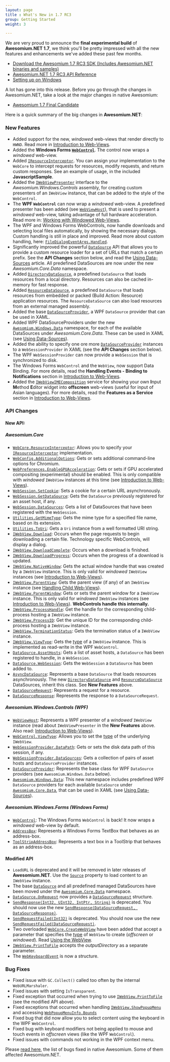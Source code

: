 ```yaml
---
layout: page
title : What's New in 1.7 RC3
group: Getting Started
weight: 3

---
```


We are very proud to announce the **final experimental build** of **Awesomium.NET 1.7**, we think you'll be pretty impressed with all the new features and enhancements we've added these past few months.

* [Download the Awesomium 1.7 RC3 SDK (Includes Awesomium.NET binaries and samples)](http://www.awesomium.com/download)
* [Awesomium.NET 1.7 RC3 API Reference](http://www.awesomium.com/docs/1_7_rc3/sharp_api)
* [Setting up on Windows](http://wiki.awesomium.net/getting-started/setting-up-on-windows.html)

A lot has gone into this release. Before you go through the changes in Awesomium.NET, take a look at the major changes in native Awesomium:

* [Awesomium 1.7 Final Candidate](http://forums.awesomium.com/viewtopic.php?f=3&t=86)

Here is a quick summary of the big changes in **Awesomium.NET**:

### New Features

* Added support for the new, *windowed* web-views that render directly to `HWND`. Read more in [Introduction to Web-Views](introduction-to-web-views.html).
* Added the **Windows Forms [`WebControl`](http://awesomium.com/docs/1_7_rc3/sharp_api/?tc=T_Awesomium_Windows_Forms_WebControl)**. The control now wraps a *windowed* web-view.
* Added [`IResourceInterceptor`](http://awesomium.com/docs/1_7_rc3/sharp_api/?tc=T_Awesomium_Core_IResourceInterceptor). You can assign your implementation to the `WebCore` to intercept requests for resources, modify requests, and return custom responses. See an example of usage, in the included **JavascriptSample**.
* Added the [`IWebViewPresenter`](http://awesomium.com/docs/1_7_rc3/sharp_api/?tc=T_Awesomium_Windows_Controls_IWebViewPresenter) interface to the *Awesomium.Windows.Controls* assembly, for creating custom presenters of an `IWebView` instance, that can be added to the style of the `WebControl`.
* The **WPF `WebControl`** can now wrap a *windowed* web-view. A predefined presenter has been added (see [`WebViewHost`](http://awesomium.com/docs/1_7_rc3/sharp_api/?tc=T_Awesomium_Windows_Controls_WebViewHost)), that is used to present a *windowed* web-view, taking advantage of full hardware acceleration. Read more in: [Working with Windowed Web-Views](working-with-windowed-web-views.html).
* The WPF and Windows Forms WebControls, now handle downloads and selecting local files automatically, by showing the necessary dialogs. Custom handling is still in place and improved. Read more about custom handling, here: [`FileDialogEventArgs.Handled`](http://awesomium.com/docs/1_7_rc3/sharp_api/?tc=P_Awesomium_Core_FileDialogEventArgs_Handled).
* Significantly improved the powerful [`DataSource`]() API that allows you to provide a custom resource loader for a set of URLs that match a certain prefix. See the **API Changes** section below, and read the [Using Data-Sources](using-data-sources.html) article. All predefined DataSources are now under the new *Awesomium.Core.Data* namespace.
* Added [`DirectoryDataSource`](http://awesomium.com/docs/1_7_rc3/sharp_api/?tc=T_Awesomium_Core_Data_DirectoryDataSource), a predefined `DataSource` that loads resources from a local directory. Resources can also be cached in-memory for fast response.
* Added [`ResourceDataSource`](http://awesomium.com/docs/1_7_rc3/sharp_api/?tc=T_Awesomium_Core_Data_ResourceDataSource), a predefined `DataSource` that loads resources from embedded or packed (Build Action: Resource) application resources. The `ResourceDataSource` can also load resources from an external managed assembly.
* Added the base [`DataSourceProvider`](http://awesomium.com/docs/1_7_rc3/sharp_api/?tc=T_Awesomium_Windows_Data_DataSourceProvider), a WPF `DataSource` provider that can be used in XAML.
* Added WPF DataSourceProviders under the new [`Awesomium.Windows.Data`](http://awesomium.com/docs/1_7_rc3/sharp_api/?tc=N_Awesomium_Windows_Data) namespace, for each of the available DataSources under *Awesomium.Core.Data*. These can be used in XAML (see [Using Data-Sources](using-data-sources.html)).
* Added the ability to specify one ore more [`DataSourceProvider`](http://awesomium.com/docs/1_7_rc3/sharp_api/?tc=T_Awesomium_Windows_Data_DataSourceProvider) instances to a `WebSessionProvider` in XAML (see the **API Changes** section below).
* The WPF `WebSessionProvider` can now provide a `WebSession` that is synchronized to disk.
* The Windows Forms `WebControl` and the `WebView`, now support Data Binding. For more details, read the **Handling Events - Binding to Notifications** section in [Introduction to Web-Views](introduction-to-web-views.html).
* Added the [`IWebViewIMEComposition`](http://awesomium.com/docs/1_7_rc3/sharp_api/?tc=T_Awesomium_Core_IWebViewIMEComposition) service for showing your own **I**nput **M**ethod **E**ditor widget into **offscreen** web-views (useful for input of Asian languages). For more details, read the **Features as a Service** section in [Introduction to Web-Views](introduction-to-web-views.html).


### API Changes

#### New API:

##### *Awesomium.Core*

* [`WebCore.ResourceInterceptor`](http://awesomium.com/docs/1_7_rc3/sharp_api/?tc=P_Awesomium_Core_WebCore_ResourceInterceptor): Allows you to specify your [`IResourceInterceptor`](http://awesomium.com/docs/1_7_rc3/sharp_api/?tc=T_Awesomium_Core_IResourceInterceptor) implementation.
* [`WebConfig.AdditionalOptions`](http://awesomium.com/docs/1_7_rc3/sharp_api/?tc=P_Awesomium_Core_WebConfig_AdditionalOptions): Gets or sets additional command-line options for Chromium.
* [`WebPreferences.EnableGPUAcceleration`](http://awesomium.com/docs/1_7_rc3/sharp_api/?tc=P_Awesomium_Core_WebPreferences_EnableGPUAcceleration): Gets or sets if GPU accelerated compositing (experimental) should be enabled. This is only compatible with *windowed* `IWebView` instances at this time (see [Introduction to Web-Views](introduction-to-web-views.html)).
* [`WebSession.SetCookie`](http://awesomium.com/docs/1_7_rc3/sharp_api/?tc=M_Awesomium_Core_WebSession_SetCookie): Sets a cookie for a certain URL asynchronously.
* [`WebSession.GetDataSource`](http://awesomium.com/docs/1_7_rc3/sharp_api/?tc=M_Awesomium_Core_WebSession_GetDataSource): Gets the `DataSource` previously registered for an asset host, if any.
* [`WebSession.DataSources`](http://awesomium.com/docs/1_7_rc3/sharp_api/?tc=P_Awesomium_Core_WebSession_DataSources): Gets a list of DataSources that have been registered with the `WebSession`.
* [`Utilities.GetMimeType`](http://awesomium.com/docs/1_7_rc3/sharp_api/?tc=M_Awesomium_Core_Utilities_GetMimeType): Gets the mime type for a specified file name, based on its extension.
* [`Utilities.ToUri`](http://awesomium.com/docs/1_7_rc3/sharp_api/?tc=M_Awesomium_Core_Utilities_ToUri): Gets a `Uri` instance from a well formatted URI string.
* [`IWebView.Download`](http://awesomium.com/docs/1_7_rc3/sharp_api/?tc=E_Awesomium_Core_IWebView_Download): Occurs when the page requests to begin downloading a certain file. Technology specific WebControls, will display a dialog.
* [`IWebView.DownloadComplete`](http://awesomium.com/docs/1_7_rc3/sharp_api/?tc=E_Awesomium_Core_IWebView_DownloadComplete): Occurs when a download is finished.
* [`IWebView.DownloadProgress`](http://awesomium.com/docs/1_7_rc3/sharp_api/?tc=E_Awesomium_Core_IWebView_DownloadProgress): Occurs when the progress of a download is updated.
* [`IWebView.NativeWindow`](http://awesomium.com/docs/1_7_rc3/sharp_api/?tc=P_Awesomium_Core_IWebView_NativeWindow): Gets the actual window handle that was created by a `IWebView` instance. This is only valid for *windowed* `IWebView` instances (see [Introduction to Web-Views](introduction-to-web-views.html)).
* [`IWebView.ParentView`](http://awesomium.com/docs/1_7_rc3/sharp_api/?tc=P_Awesomium_Core_IWebView_ParentView): Gets the parent view (if any) of an `IWebView` instance (see [Handling Child Web-Views](handling-child-web-views.html)).
* [`IWebView.ParentWindow`](http://awesomium.com/docs/1_7_rc3/sharp_api/?tc=P_Awesomium_Core_IWebView_ParentWindow): Gets or sets the parent window for a `IWebView` instance. This is only valid for *windowed* `IWebView` instances (see [Introduction to Web-Views](introduction-to-web-views.html)). **WebControls handle this internally.**
* [`IWebView.ProcessHandle`](http://awesomium.com/docs/1_7_rc3/sharp_api/?tc=P_Awesomium_Core_IWebView_ProcessHandle): Get the handle for the corresponding child-process hosting a `IWebView` instance.
* [`IWebView.ProcessID`](http://awesomium.com/docs/1_7_rc3/sharp_api/?tc=P_Awesomium_Core_IWebView_ProcessID): Get the unique ID for the corresponding child-process hosting a `IWebView` instance.
* [`IWebView.TerminationStatus`](http://awesomium.com/docs/1_7_rc3/sharp_api/?tc=P_Awesomium_Core_IWebView_TerminationStatus): Gets the termination status of a `IWebView` instance.
* [`IWebView.ViewType`](http://awesomium.com/docs/1_7_rc3/sharp_api/?tc=P_Awesomium_Core_IWebView_ViewType): Gets the [type](http://awesomium.com/docs/1_7_rc3/sharp_api/?tc=T_Awesomium_Core_WebViewType) of a `IWebView` instance. This is implemented as read-write in the WPF `WebControl`.
* [`DataSource.AssetHosts`](http://awesomium.com/docs/1_7_rc3/sharp_api/?tc=P_Awesomium_Core_Data_DataSource_AssetHosts): Gets a list of asset hosts, a `DataSource` has been registered to handle, in a `WebSession`.
* [`DataSource.WebSession`](http://awesomium.com/docs/1_7_rc3/sharp_api/?tc=P_Awesomium_Core_Data_DataSource_WebSession): Gets the `WebSession` a `DataSource` has been added to.
* [`AsyncDataSource`](http://awesomium.com/docs/1_7_rc3/sharp_api/?tc=T_Awesomium_Core_Data_AsyncDataSource): Represents a base `DataSource` that loads resources asynchronously. The new [`DirectoryDataSource`](http://awesomium.com/docs/1_7_rc3/sharp_api/?tc=T_Awesomium_Core_Data_DirectoryDataSource) and [`ResourceDataSource`](http://awesomium.com/docs/1_7_rc3/sharp_api/?tc=T_Awesomium_Core_Data_ResourceDataSource) DataSources, inherit this class. See **New Features** above.
* [`DataSourceRequest`](http://awesomium.com/docs/1_7_rc3/sharp_api/?tc=T_Awesomium_Core_Data_DataSourceRequest): Represents a request for a resource.
* [`DataSourceResponse`](http://awesomium.com/docs/1_7_rc3/sharp_api/?tc=T_Awesomium_Core_Data_DataSourceResponse): Represents the response to a `DataSourceRequest`.

##### *Awesomium.Windows.Controls* (WPF)

* [`WebViewHost`](http://awesomium.com/docs/1_7_rc3/sharp_api/?tc=T_Awesomium_Windows_Controls_WebViewHost): Represents a WPF presenter of a *windowed* `IWebView` instance (read about `IWebViewPresenter` in the **New Features** above. Also read: [Introduction to Web-Views](introduction-to-web-views.html)).
* [`WebControl.ViewType`](http://awesomium.com/docs/1_7_rc3/sharp_api/?tc=P_Awesomium_Windows_Controls_WebControl_ViewType): Allows you to set the [type](http://awesomium.com/docs/1_7_rc3/sharp_api/?tc=T_Awesomium_Core_WebViewType) of the underlying `IWebView`.
* [`WebSessionProvider.DataPath`](http://awesomium.com/docs/1_7_rc3/sharp_api/?tc=P_Awesomium_Windows_Controls_WebSessionProvider_DataPath): Gets or sets the disk data path of this session, if any.
* [`WebSessionProvider.DataSources`](http://awesomium.com/docs/1_7_rc3/sharp_api/?tc=P_Awesomium_Windows_Controls_WebSessionProvider_DataSources): Gets a collection of pairs of asset hosts and `DataSourceProvider` instances.
* [`DataSourceProvider`](http://awesomium.com/docs/1_7_rc3/sharp_api/?tc=T_Awesomium_Windows_Data_DataSourceProvider): Represents the base class for WPF `DataSource` providers (see `Awesomium.Windows.Data` below).
* [`Awesomium.Windows.Data`](http://awesomium.com/docs/1_7_rc3/sharp_api/?tc=N_Awesomium_Windows_Data): This new namespace includes predefined WPF `DataSource` providers for each available `DataSource` under [`Awesomium.Core.Data`](http://awesomium.com/docs/1_7_rc3/sharp_api/?tc=N_Awesomium_Core_Data), that can be used in XAML (see [Using Data-Sources](using-data-sources.html)).

##### *Awesomium.Windows.Forms* (Windows Forms)

* [`WebControl`](http://awesomium.com/docs/1_7_rc3/sharp_api/?tc=T_Awesomium_Windows_Forms_WebControl): The Windows Forms `WebControl` is back! It now wraps a *windowed* web-view by default.
* [`AddressBox`](http://awesomium.com/docs/1_7_rc3/sharp_api/?tc=T_Awesomium_Windows_Forms_AddressBox): Represents a Windows Forms TextBox that behaves as an address-box.
* [`ToolStripAddressBox`](http://awesomium.com/docs/1_7_rc3/sharp_api/?tc=T_Awesomium_Windows_Forms_ToolStripAddressBox): Represents a text box in a ToolStrip that behaves as an address-box.

#### Modified API

* `LoadURL` is deprecated and it will be removed in later releases of **Awesomium.NET**. Use the [`Source`](http://awesomium.com/docs/1_7_rc3/sharp_api/?tc=P_Awesomium_Core_IWebView_Source) property to load content to an `IWebView` instance.
* The base [`DataSource`](http://awesomium.com/docs/1_7_rc3/sharp_api/?tc=T_Awesomium_Core_Data_DataSource) and all predefined managed DataSources have been moved under the [`Awesomium.Core.Data`](http://awesomium.com/docs/1_7_rc3/sharp_api/?tc=N_Awesomium_Core_Data) namespace.
* [`DataSource.OnRequest`](http://awesomium.com/docs/1_7_rc3/sharp_api/?tc=M_Awesomium_Core_Data_DataSource_OnRequest) now provides a [`DataSourceRequest`](http://awesomium.com/docs/1_7_rc3/sharp_api/?tc=T_Awesomium_Core_Data_DataSourceRequest) structure.
* [`SendResponse(Int32, UInt32, IntPtr, String)`](http://awesomium.com/docs/1_7_rc3/sharp_api/?tc=M_Awesomium_Core_Data_DataSource_SendResponse_1) is deprecated. You should now use the new [`SendResponse(DataSourceRequest, DataSourceResponse)`](http://awesomium.com/docs/1_7_rc3/sharp_api/?tc=M_Awesomium_Core_Data_DataSource_SendResponse).
* [`SendRequestFailed(Int32)`](http://awesomium.com/docs/1_7_rc3/sharp_api/?tc=M_Awesomium_Core_Data_DataSource_SendRequestFailed_1) is deprecated. You should now use the new [`SendRequestFailed(DataSourceRequest)`](http://awesomium.com/docs/1_7_rc3/sharp_api/?tc=M_Awesomium_Core_Data_DataSource_SendRequestFailed).
* Two overloaded [`WebCore.CreateWebView`](http://awesomium.com/docs/1_7_rc3/sharp_api/?tc=Overload_Awesomium_Core_WebCore_CreateWebView) have been added that accept a parameter that specifies the [type](http://awesomium.com/docs/1_7_rc3/sharp_api/?tc=T_Awesomium_Core_WebViewType) of `WebView` to create (*offscreen* or *windowed*). Read [Using the WebView](using-the-webview.html).
* [`IWebView.PrintToFile`](http://awesomium.com/docs/1_7_rc3/sharp_api/?tc=M_Awesomium_Core_IWebView_PrintToFile) accepts the *outputDirectory* as a separate parameter.
* The [`WebKeyboardEvent`](http://awesomium.com/docs/1_7_rc3/sharp_api/?tc=T_Awesomium_Core_WebKeyboardEvent) is now a structure.


### Bug Fixes

* Fixed issue with `GC.Collect()` called too often by the internal `WebURLMarshaler`.
* Fixed issues with setting `IsTransparent`.
* Fixed exception that occurred when trying to use [`IWebView.PrintToFile`](http://awesomium.com/docs/1_7_rc3/sharp_api/?tc=M_Awesomium_Core_IWebView_PrintToFile) (see the modified API above).
* Fixed exceptions that occurred when handling [`IWebView.ShowPopupMenu`](http://awesomium.com/docs/1_7_rc3/sharp_api/?tc=E_Awesomium_Core_IWebView_ShowPopupMenu) and accessing [`WebPopupMenuInfo.Bounds`](http://awesomium.com/docs/1_7_rc3/sharp_api/?tc=P_Awesomium_Core_WebPopupMenuInfo_Bounds)
* Fixed bug that did now allow you to select content using the keyboard in the WPF `WebControl`.
* Fixed bug with keyboard modifiers not being applied to mouse and touch events in *offscreen* views (like the WPF `WebControl`).
* Fixed issues with commands not working in the WPF context menu.


Please [read here](http://forums.awesomium.com/viewtopic.php?f=3&t=86), the list of bugs fixed in native Awesomium. Some of them affected Awesomium.NET.

